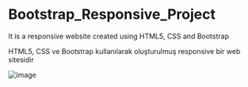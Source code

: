 # Bootstrap_Responsive_Project

It is a responsive website created using HTML5, CSS and Bootstrap

HTML5, CSS ve Bootstrap kullanılarak oluşturulmuş responsive bir web sitesidir

![image](https://github.com/BeyzaNurKaradana/Bootstrap_Responsive_Project/assets/83921230/0c0e0fb4-66c8-434b-84a2-46ef43823576)

